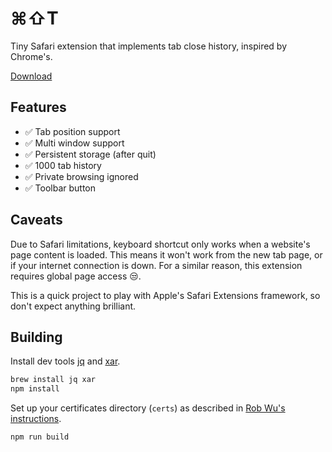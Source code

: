 # ⌘⇧T

Tiny Safari extension that implements tab close history, inspired by Chrome's.

[Download](http://camlittle.com/files/cmd-shift-t_0.0.1.safariextz)

## Features

- ✅ Tab position support
- ✅ Multi window support
- ✅ Persistent storage (after quit)
- ✅ 1000 tab history
- ✅ Private browsing ignored
- ✅ Toolbar button

## Caveats

Due to Safari limitations, keyboard shortcut only works when a website's page
content is loaded. This means it won't work from the new tab page, or if your
internet connection is down. For a similar reason, this extension requires
global page access 😒.

This is a quick project to play with Apple's Safari Extensions framework, so
don't expect anything brilliant.

## Building

Install dev tools [jq](https://stedolan.github.io/jq/) and [xar](https://stedolan.github.io/jq/).

```sh
brew install jq xar
npm install
```

Set up your certificates directory (`certs`) as described in [Rob Wu's instructions](https://github.com/Rob--W/extension-dev-tools/tree/master/safari#building-automated-linuxmac).

`npm run build`
